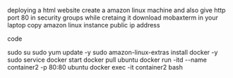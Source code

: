 deploying a html website
create a amazon linux machine and also give http port 80 in security groups while cretaing it
download mobaxterm in your laptop
copy amazon linux instance public ip address


code

sudo su
sudo yum update -y
sudo amazon-linux-extras install docker -y
sudo service docker start
docker pull ubuntu
docker run -itd --name container2 -p 80:80 ubuntu
docker exec -it container2 bash

